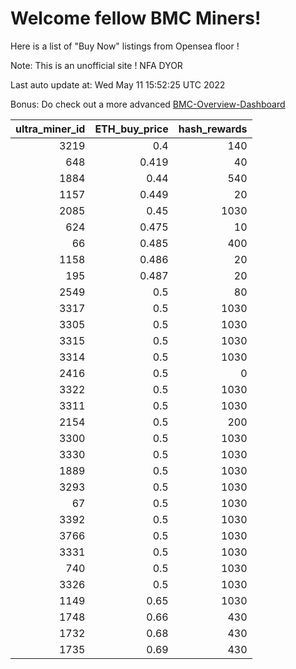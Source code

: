 # Welcome fellow BMC Miners!
Here is a list of "Buy Now" listings from Opensea floor !

Note: This is an unofficial site ! NFA DYOR

Last auto update at: Wed May 11 15:52:25 UTC 2022

Bonus: Do check out a more advanced [BMC-Overview-Dashboard](https://dune.com/defifunk/BMC-Overview-Dashboard)


|   ultra_miner_id |   ETH_buy_price |   hash_rewards |
|-----------------:|----------------:|---------------:|
|             3219 |           0.4   |            140 |
|              648 |           0.419 |             40 |
|             1884 |           0.44  |            540 |
|             1157 |           0.449 |             20 |
|             2085 |           0.45  |           1030 |
|              624 |           0.475 |             10 |
|               66 |           0.485 |            400 |
|             1158 |           0.486 |             20 |
|              195 |           0.487 |             20 |
|             2549 |           0.5   |             80 |
|             3317 |           0.5   |           1030 |
|             3305 |           0.5   |           1030 |
|             3315 |           0.5   |           1030 |
|             3314 |           0.5   |           1030 |
|             2416 |           0.5   |              0 |
|             3322 |           0.5   |           1030 |
|             3311 |           0.5   |           1030 |
|             2154 |           0.5   |            200 |
|             3300 |           0.5   |           1030 |
|             3330 |           0.5   |           1030 |
|             1889 |           0.5   |           1030 |
|             3293 |           0.5   |           1030 |
|               67 |           0.5   |           1030 |
|             3392 |           0.5   |           1030 |
|             3766 |           0.5   |           1030 |
|             3331 |           0.5   |           1030 |
|              740 |           0.5   |           1030 |
|             3326 |           0.5   |           1030 |
|             1149 |           0.65  |           1030 |
|             1748 |           0.66  |            430 |
|             1732 |           0.68  |            430 |
|             1735 |           0.69  |            430 |